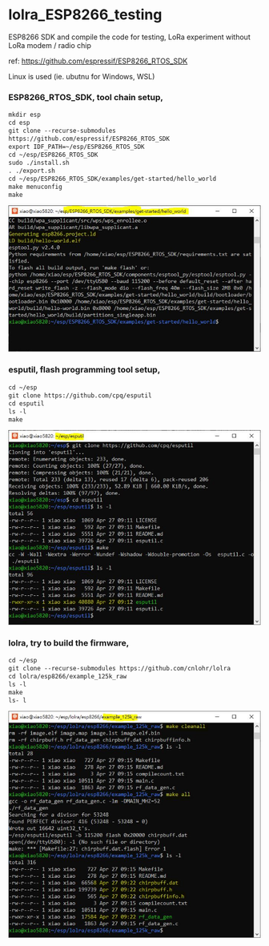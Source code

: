# lolra_ESP8266_testing
ESP8266 SDK and compile the code for testing, LoRa experiment without LoRa modem / radio chip

ref: https://github.com/espressif/ESP8266_RTOS_SDK

Linux is used (ie. ubutnu for Windows, WSL)  
### ESP8266_RTOS_SDK, tool chain setup,
```
mkdir esp
cd esp
git clone --recurse-submodules https://github.com/espressif/ESP8266_RTOS_SDK
export IDF_PATH=~/esp/ESP8266_RTOS_SDK
cd ~/esp/ESP8266_RTOS_SDK
sudo ./install.sh
. ./export.sh
cd ~/esp/ESP8266_RTOS_SDK/examples/get-started/hello_world
make menuconfig
make
```
![ESP8266_RTOS_SDK_setup_done.JPG](ESP8266_RTOS_SDK_setup_done.JPG)  

### esputil, flash programming tool setup,  
```
cd ~/esp
git clone https://github.com/cpq/esputil
cd esputil
ls -l
make
```
![esputil_setup_done.JPG](esputil_setup_done.JPG)  


### lolra, try to build the firmware,  
```
cd ~/esp
git clone --recurse-submodules https://github.com/cnlohr/lolra
cd lolra/esp8266/example_125k_raw
ls -l
make
ls- l
```
![example_125k_raw_done.JPG](example_125k_raw_done.JPG)  

